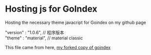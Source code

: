# Hosting js for GoIndex
Hosting the necessary theme javacript for Goindex on my github page

"version" : "1.0.6", // 程序版本 \
"theme" : "material", // material  classic

This file came from here, [my forked copy of goindex](https://github.com/Jakorbie/goindex/tree/master/themes)
